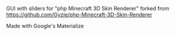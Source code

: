 GUI with sliders for "php Minecraft 3D Skin Renderer"
forked from https://github.com/Gyzie/php-Minecraft-3D-Skin-Renderer


Made with Google's Materialize
